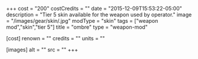 +++
cost = "200"
costCredits = ""
date = "2015-12-09T15:53:22-05:00"
description = "Tier 5 skin available for the weapon used by operator."
image = "/images/gear/skin/.jpg"
modType = "skin"
tags = ["weapon mod","skin","tier 5"]
title = "ombre"
type = "weapon-mod"

[cost]
  renown = ""
  credits = ""
  units = ""

[images]
  alt = ""
  src = ""
+++
